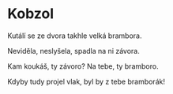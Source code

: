 ﻿# Kobzol

Kutálí se ze dvora
takhle velká brambora.

Neviděla, neslyšela,
spadla na ni závora.

Kam koukáš, ty závoro?
Na tebe, ty bramboro.

Kdyby tudy projel vlak,
byl by z tebe bramborák!

